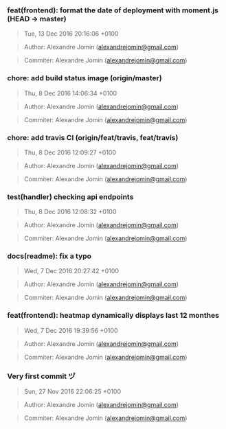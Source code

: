 ### feat(frontend): format the date of deployment with moment.js (HEAD -> master)
>Tue, 13 Dec 2016 20:16:06 +0100

>Author: Alexandre Jomin (alexandrejomin@gmail.com)

>Commiter: Alexandre Jomin (alexandrejomin@gmail.com)




### chore: add build status image (origin/master)
>Thu, 8 Dec 2016 14:06:34 +0100

>Author: Alexandre Jomin (alexandrejomin@gmail.com)

>Commiter: Alexandre Jomin (alexandrejomin@gmail.com)




### chore: add travis CI (origin/feat/travis, feat/travis)
>Thu, 8 Dec 2016 12:09:27 +0100

>Author: Alexandre Jomin (alexandrejomin@gmail.com)

>Commiter: Alexandre Jomin (alexandrejomin@gmail.com)




### test(handler) checking api endpoints
>Thu, 8 Dec 2016 12:08:32 +0100

>Author: Alexandre Jomin (alexandrejomin@gmail.com)

>Commiter: Alexandre Jomin (alexandrejomin@gmail.com)




### docs(readme): fix a typo
>Wed, 7 Dec 2016 20:27:42 +0100

>Author: Alexandre Jomin (alexandrejomin@gmail.com)

>Commiter: Alexandre Jomin (alexandrejomin@gmail.com)




### feat(frontend): heatmap dynamically displays last 12 monthes
>Wed, 7 Dec 2016 19:39:56 +0100

>Author: Alexandre Jomin (alexandrejomin@gmail.com)

>Commiter: Alexandre Jomin (alexandrejomin@gmail.com)




### Very first commit ヅ
>Sun, 27 Nov 2016 22:06:25 +0100

>Author: Alexandre Jomin (alexandrejomin@gmail.com)

>Commiter: Alexandre Jomin (alexandrejomin@gmail.com)




